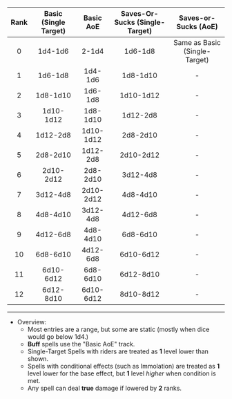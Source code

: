
| Rank | Basic (Single Target) | Basic AoE | Saves-Or-Sucks (Single-Target) |     Saves-or-Sucks (AoE)      |
|:----:|:---------------------:|:---------:|:------------------------------:|:-----------------------------:|
|  0   |        1d4-1d6        |   2-1d4   |            1d6-1d8             | Same as Basic (Single-Target) |
|  1   |        1d6-1d8        |  1d4-1d6  |            1d8-1d10            |          -                     |
|  2   |       1d8-1d10        |  1d6-1d8  |           1d10-1d12            |         -                      |
|  3   |       1d10-1d12       | 1d8-1d10  |            1d12-2d8            |          -                     |
|  4   |       1d12-2d8        | 1d10-1d12 |            2d8-2d10            |         -                      |
|  5   |       2d8-2d10        | 1d12-2d8  |           2d10-2d12            |         -                      |
|  6   |       2d10-2d12       | 2d8-2d10  |            3d12-4d8            |          -                     |
|  7   |       3d12-4d8        | 2d10-2d12 |            4d8-4d10            |          -                     |
|  8   |       4d8-4d10        | 3d12-4d8  |            4d12-6d8            |          -                     |
|  9   |       4d12-6d8        | 4d8-4d10  |            6d8-6d10            |           -                    |
|  10  |       6d8-6d10        | 4d12-6d8  |           6d10-6d12            |          -                     |
|  11  |       6d10-6d12       | 6d8-6d10  |           6d12-8d10            |          -                     |
|  12  |       6d12-8d10       | 6d10-6d12 |           8d10-8d12            |           -                    |
- - -
- Overview: 
	- Most entries are a range, but some are static (mostly when dice would go below 1d4.)
	- **Buff** spells use the "Basic AoE" track.
	- Single-Target Spells with riders are treated as **1** level lower than shown.
	- Spells with conditional effects (such as Immolation) are treated as **1** level lower for the base effect, but **1** level *higher* when condition is met. 
	- Any spell can deal **true** damage if lowered by **2** ranks. 